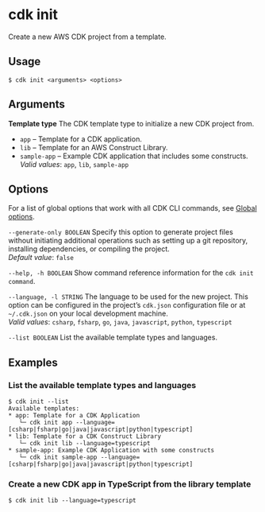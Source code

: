 # cdk init<a name="ref-cli-cmd-init"></a>

Create a new AWS CDK project from a template\.

## Usage<a name="ref-cli-cmd-init-usage"></a>

```
$ cdk init <arguments> <options>
```

## Arguments<a name="ref-cli-cmd-init-args"></a>

**Template type**  <a name="ref-cli-cmd-init-args-template-type"></a>
The CDK template type to initialize a new CDK project from\.  
+ `app` – Template for a CDK application\.
+ `lib` – Template for an AWS Construct Library\.
+ `sample-app` – Example CDK application that includes some constructs\.
*Valid values*: `app`, `lib`, `sample-app`

## Options<a name="ref-cli-cmd-init-options"></a>

For a list of global options that work with all CDK CLI commands, see [Global options](ref-cli-cmd.md#ref-cli-cmd-options)\.

`--generate-only BOOLEAN`  <a name="ref-cli-cmd-init-options-generate-only"></a>
Specify this option to generate project files without initiating additional operations such as setting up a git repository, installing dependencies, or compiling the project\.  
*Default value*: `false`

`--help, -h BOOLEAN`  <a name="ref-cli-cmd-init-options-help"></a>
Show command reference information for the `cdk init command`\.

`--language, -l STRING`  <a name="ref-cli-cmd-init-options-language"></a>
The language to be used for the new project\. This option can be configured in the project’s `cdk.json` configuration file or at `~/.cdk.json` on your local development machine\.  
*Valid values*: `csharp`, `fsharp`, `go`, `java`, `javascript`, `python`, `typescript`

`--list BOOLEAN`  <a name="ref-cli-cmd-init-options-list"></a>
List the available template types and languages\.

## Examples<a name="ref-cli-cmd-init-examples"></a>

### List the available template types and languages<a name="ref-cli-cmd-init-examples-1"></a>

```
$ cdk init --list
Available templates:
* app: Template for a CDK Application
   └─ cdk init app --language=[csharp|fsharp|go|java|javascript|python|typescript]
* lib: Template for a CDK Construct Library
   └─ cdk init lib --language=typescript
* sample-app: Example CDK Application with some constructs
   └─ cdk init sample-app --language=[csharp|fsharp|go|java|javascript|python|typescript]
```

### Create a new CDK app in TypeScript from the library template<a name="ref-cli-cmd-init-examples-2"></a>

```
$ cdk init lib --language=typescript
```